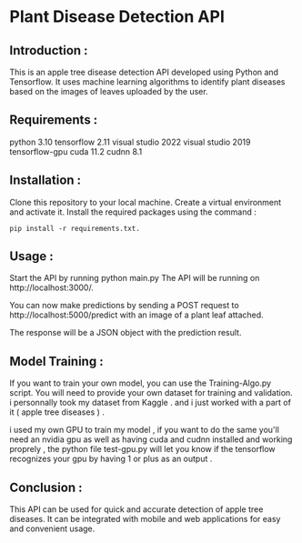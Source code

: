 # Plant Disease Detection API
## Introduction :

   This is an apple tree disease detection API developed using Python and Tensorflow. It uses machine learning algorithms to identify plant diseases based on the images of leaves uploaded by the user.

## Requirements :
  python 3.10 
  tensorflow 2.11
  visual studio 2022
  visual studio 2019
  tensorflow-gpu
  cuda 11.2
  cudnn 8.1
  
  
## Installation :

Clone this repository to your local machine.
Create a virtual environment and activate it.
Install the required packages using the command :

    pip install -r requirements.txt.

## Usage :

Start the API by running python main.py
The API will be running on http://localhost:3000/.

You can now make predictions by sending a POST request to http://localhost:5000/predict with an image of a plant leaf attached.

The response will be a JSON object with the prediction result.


## Model Training :

If you want to train your own model, you can use the Training-Algo.py script. You will need to provide your own dataset for training and validation.
i personnally took my dataset from Kaggle . and i just worked with a part of it ( apple tree diseases ) .

i used my own GPU to train my model , if you want to do the same you'll need an nvidia gpu as well as having cuda and cudnn installed and working proprely , the python file test-gpu.py will let you know if the tensorflow recognizes your gpu by having 1 or plus as an output .
## Conclusion :

This API can be used for quick and accurate detection of apple tree diseases. It can be integrated with mobile and web applications for easy and convenient usage.
